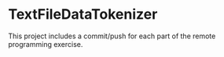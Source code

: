 # TextFileDataTokenizer
This project includes a commit/push for each part of the remote programming exercise.
